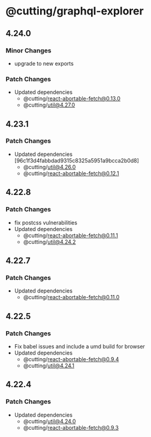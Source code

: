 # @cutting/graphql-explorer

## 4.24.0

### Minor Changes

- upgrade to new exports

### Patch Changes

- Updated dependencies
  - @cutting/react-abortable-fetch@0.13.0
  - @cutting/util@4.27.0

## 4.23.1

### Patch Changes

- Updated dependencies [96c1f3d4fabbdad9315c8325a5951a9bcca2b0d8]
  - @cutting/util@4.26.0
  - @cutting/react-abortable-fetch@0.12.1

## 4.22.8

### Patch Changes

- fix postcss vulnerabilities
- Updated dependencies
  - @cutting/react-abortable-fetch@0.11.1
  - @cutting/util@4.24.2

## 4.22.7

### Patch Changes

- Updated dependencies
  - @cutting/react-abortable-fetch@0.11.0

## 4.22.5

### Patch Changes

- Fix babel issues and include a umd build for browser
- Updated dependencies
  - @cutting/react-abortable-fetch@0.9.4
  - @cutting/util@4.24.1

## 4.22.4

### Patch Changes

- Updated dependencies
  - @cutting/util@4.24.0
  - @cutting/react-abortable-fetch@0.9.3
